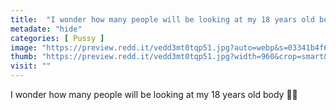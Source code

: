 ```yaml
---
title:  "I wonder how many people will be looking at my 18 years old body 🤔😊"
metadate: "hide"
categories: [ Pussy ]
image: "https://preview.redd.it/vedd3mt0tqp51.jpg?auto=webp&s=03341b4f615937381ca8800583e1d0a50f8a0100"
thumb: "https://preview.redd.it/vedd3mt0tqp51.jpg?width=960&crop=smart&auto=webp&s=d2d781068a5ae2fc2706b5a3f69414e8f99c4f8e"
visit: ""
---
```

I wonder how many people will be looking at my 18 years old body 🤔😊
